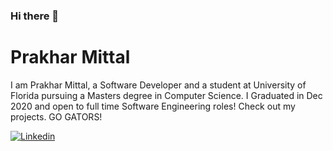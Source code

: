 ### Hi there 👋

# Prakhar Mittal

I am Prakhar Mittal, a Software Developer and a student at University of Florida pursuing a Masters degree in Computer Science. I Graduated in Dec 2020 and open to full time Software Engineering roles! Check out my projects. GO GATORS!<br/>

[![Linkedin](https://img.shields.io/badge/-LinkedIn-222222?style=flat-square&logo=Linkedin&logoColor=white&link=https://www.linkedin.com/in/prakhar-mittal/)](https://www.linkedin.com/in/prakhar-mittal/)

